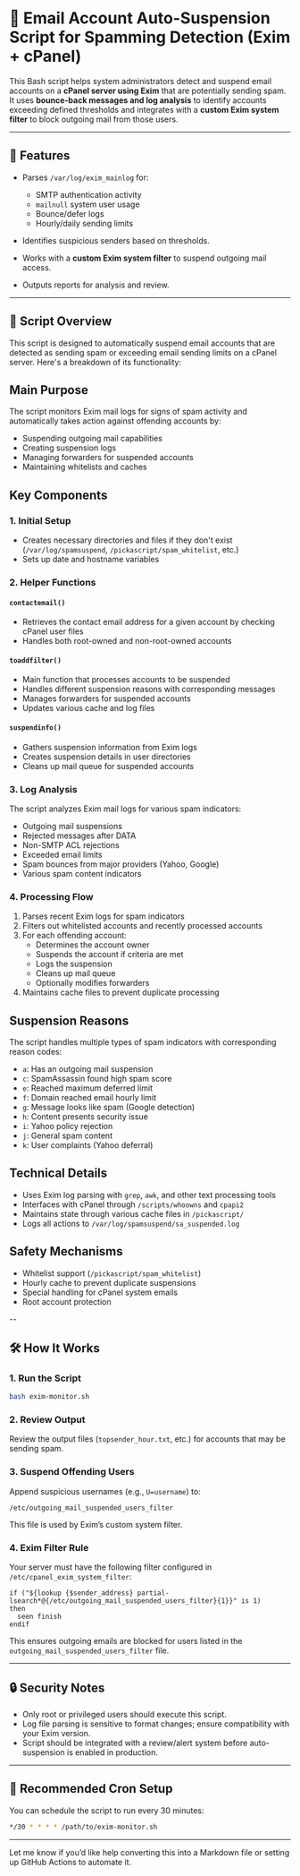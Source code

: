 # 📧 Email Account Auto-Suspension Script for Spamming Detection (Exim + cPanel)

This Bash script helps system administrators detect and suspend email accounts on a **cPanel server using Exim** that are potentially sending spam. It uses **bounce-back messages and log analysis** to identify accounts exceeding defined thresholds and integrates with a **custom Exim system filter** to block outgoing mail from those users.

---

## 🔧 Features

* Parses `/var/log/exim_mainlog` for:

  * SMTP authentication activity
  * `mailnull` system user usage
  * Bounce/defer logs
  * Hourly/daily sending limits
* Identifies suspicious senders based on thresholds.
* Works with a **custom Exim system filter** to suspend outgoing mail access.
* Outputs reports for analysis and review.

---

## 📁 Script Overview

This script is designed to automatically suspend email accounts that are detected as sending spam or exceeding email sending limits on a cPanel server. Here's a breakdown of its functionality:

## Main Purpose
The script monitors Exim mail logs for signs of spam activity and automatically takes action against offending accounts by:
- Suspending outgoing mail capabilities
- Creating suspension logs
- Managing forwarders for suspended accounts
- Maintaining whitelists and caches

## Key Components

### 1. Initial Setup
- Creates necessary directories and files if they don't exist (`/var/log/spamsuspend`, `/pickascript/spam_whitelist`, etc.)
- Sets up date and hostname variables

### 2. Helper Functions

#### `contactemail()`
- Retrieves the contact email address for a given account by checking cPanel user files
- Handles both root-owned and non-root-owned accounts

#### `toaddfilter()`
- Main function that processes accounts to be suspended
- Handles different suspension reasons with corresponding messages
- Manages forwarders for suspended accounts
- Updates various cache and log files

#### `suspendinfo()`
- Gathers suspension information from Exim logs
- Creates suspension details in user directories
- Cleans up mail queue for suspended accounts

### 3. Log Analysis
The script analyzes Exim mail logs for various spam indicators:
- Outgoing mail suspensions
- Rejected messages after DATA
- Non-SMTP ACL rejections
- Exceeded email limits
- Spam bounces from major providers (Yahoo, Google)
- Various spam content indicators

### 4. Processing Flow
1. Parses recent Exim logs for spam indicators
2. Filters out whitelisted accounts and recently processed accounts
3. For each offending account:
   - Determines the account owner
   - Suspends the account if criteria are met
   - Logs the suspension
   - Cleans up mail queue
   - Optionally modifies forwarders
4. Maintains cache files to prevent duplicate processing

## Suspension Reasons
The script handles multiple types of spam indicators with corresponding reason codes:
- `a`: Has an outgoing mail suspension
- `c`: SpamAssassin found high spam score
- `e`: Reached maximum deferred limit
- `f`: Domain reached email hourly limit
- `g`: Message looks like spam (Google detection)
- `h`: Content presents security issue
- `i`: Yahoo policy rejection
- `j`: General spam content
- `k`: User complaints (Yahoo deferral)

## Technical Details
- Uses Exim log parsing with `grep`, `awk`, and other text processing tools
- Interfaces with cPanel through `/scripts/whoowns` and `cpapi2`
- Maintains state through various cache files in `/pickascript/`
- Logs all actions to `/var/log/spamsuspend/sa_suspended.log`

## Safety Mechanisms
- Whitelist support (`/pickascript/spam_whitelist`)
- Hourly cache to prevent duplicate suspensions
- Special handling for cPanel system emails
- Root account protection

--

## 🛠️ How It Works

### 1. **Run the Script**

```bash
bash exim-monitor.sh
```

### 2. **Review Output**

Review the output files (`topsender_hour.txt`, etc.) for accounts that may be sending spam.

### 3. **Suspend Offending Users**

Append suspicious usernames (e.g., `U=username`) to:

```
/etc/outgoing_mail_suspended_users_filter
```

This file is used by Exim’s custom system filter.

### 4. **Exim Filter Rule**

Your server must have the following filter configured in `/etc/cpanel_exim_system_filter`:

```exim
if ("${lookup {$sender_address} partial-lsearch*@{/etc/outgoing_mail_suspended_users_filter}{1}}" is 1)
then
  seen finish
endif
```

This ensures outgoing emails are blocked for users listed in the `outgoing_mail_suspended_users_filter` file.

---

## 🔒 Security Notes

* Only root or privileged users should execute this script.
* Log file parsing is sensitive to format changes; ensure compatibility with your Exim version.
* Script should be integrated with a review/alert system before auto-suspension is enabled in production.

---

## 📅 Recommended Cron Setup

You can schedule the script to run every 30 minutes:

```bash
*/30 * * * * /path/to/exim-monitor.sh
```

---

Let me know if you’d like help converting this into a Markdown file or setting up GitHub Actions to automate it.
